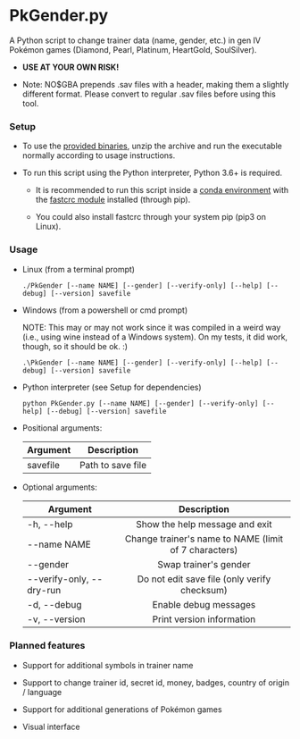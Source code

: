 # PkGender.py

A Python script to change trainer data (name, gender, etc.) in gen IV Pokémon games (Diamond, Pearl, Platinum, HeartGold, SoulSilver).

* **USE AT YOUR OWN RISK!**

* Note: NO$GBA prepends .sav files with a header, making them a slightly different format. Please convert to regular .sav files before using this tool.

### Setup

* To use the [provided binaries](https://github.com/abeRC/PkGender/releases/), unzip the archive and run the executable normally according to usage instructions.

* To run this script using the Python interpreter, Python 3.6+ is required.
  
  * It is recommended to run this script inside a [conda environment](https://docs.conda.io/projects/conda/en/latest/user-guide/install/index.html) with the [fastcrc module](https://fastcrc.readthedocs.io/en/latest/) installed (through pip).
  
  * You could also install fastcrc through your system pip (pip3 on Linux).

### Usage

* Linux (from a terminal prompt)
  
  ```
  ./PkGender [--name NAME] [--gender] [--verify-only] [--help] [--debug] [--version] savefile
  ```

* Windows (from a powershell or cmd prompt)
  
  NOTE: This may or may not work since it was compiled in a weird way (i.e., using wine instead of a Windows system). On my tests, it did work, though, so it should be ok.  :)
  
  ```
  .\PkGender [--name NAME] [--gender] [--verify-only] [--help] [--debug] [--version] savefile
  ```

* Python interpreter (see Setup for dependencies)
  
  ```
  python PkGender.py [--name NAME] [--gender] [--verify-only] [--help] [--debug] [--version] savefile
  ```

* Positional arguments:
  
  | Argument | Description       |
  | -------- |:-----------------:|
  | savefile | Path to save file |

* Optional arguments:
  
  | Argument                 | Description                                           |
  | ------------------------ |:-----------------------------------------------------:|
  | -h, --help               | Show the help message and exit                        |
  | --name NAME              | Change trainer's name to NAME (limit of 7 characters) |
  | --gender                 | Swap trainer's gender                                 |
  | --verify-only, --dry-run | Do not edit save file (only verify checksum)          |
  | -d, --debug              | Enable debug messages                                 |
  | -v, --version            | Print version information                             |

### Planned features

* Support for additional symbols in trainer name

* Support to change trainer id, secret id, money, badges, country of origin / language

* Support for additional generations of Pokémon games

* Visual interface
